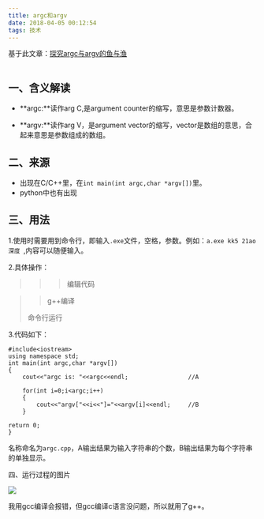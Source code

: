 ```yaml
---
title: argc和argv
date: 2018-04-05 00:12:54
tags: 技术
---
```

基于此文章：[探究argc与argv的鱼与渔](http://mp.weixin.qq.com/s/l3WgCfgQUjv2hyuqD-BScg)

<iframe frameborder="no" border="0" marginwidth="0" marginheight="0" width=0 height=0   
    src="http://music.163.com/m/song?id=496774187&userid=590854430">  
</iframe> 

一、含义解读
---
- **argc:**读作arg C,是argument counter的缩写，意思是参数计数器。

- **argv:**读作arg V，是argument vector的缩写，vector是数组的意思，合起来意思是参数组成的数组。

<!--more-->
二、来源
---
- 出现在C/C++里，在`int main(int argc,char *argv[])`里。
- python中也有出现

三、用法
---
1.使用时需要用到命令行，即输入`.exe`文件，空格，参数。例如：`a.exe kk5 21ao 深度 `,内容可以随便输入。

2.具体操作：

>>>编辑代码

>>g++编译
>
>命令行运行

3.代码如下：

	#include<iostream>
	using namespace std;	
	int main(int argc,char *argv[])
	{
		cout<<"argc is: "<<argc<<endl;                 //A

		for(int i=0;i<argc;i++)
		{
			cout<<"argv["<<i<<"]="<<argv[i]<<endl;     //B
		}

	return 0;
	}

名称命名为`argc.cpp`，A输出结果为输入字符串的个数，B输出结果为每个字符串的单独显示。

四、运行过程的图片

![](http://p6hlch5jf.bkt.clouddn.com/argc_argv.png)

我用gcc编译会报错，但gcc编译c语言没问题，所以就用了g++。